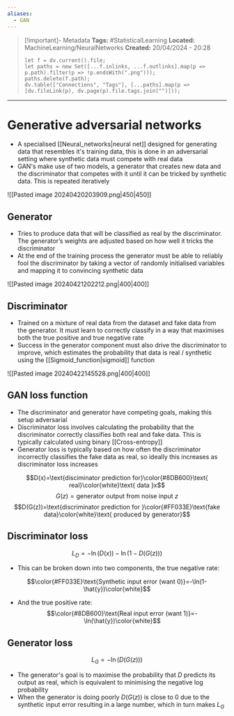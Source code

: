 ```yaml
---
aliases:
  - GAN
---
```


> [!important]- Metadata
> **Tags:** #StatisticalLearning 
> **Located:** MachineLearning/NeuralNetworks
> **Created:** 20/04/2024 - 20:28
> ```dataviewjs
> let f = dv.current().file;
> let paths = new Set([...f.inlinks, ...f.outlinks].map(p => p.path).filter(p => !p.endsWith(".png")));
> paths.delete(f.path);
> dv.table(["Connections", "Tags"], [...paths].map(p => [dv.fileLink(p), dv.page(p).file.tags.join("")]));
> ```

___
# Generative adversarial networks
- A specialised [[Neural_networks|neural net]] designed for generating data that resembles it's training data, this is done in an adversarial setting where synthetic data must compete with real data
- GAN's make use of two models, a generator that creates new data and the discriminator that competes with it until it can be tricked by synthetic data. This is repeated iteratively

![[Pasted image 20240420203909.png|450|450]]

## Generator
- Tries to produce data that will be classified as real by the discriminator. The generator’s weights are adjusted based on how well it tricks the discriminator
- At the end of the training process the generator must be able to reliably fool the discriminator by taking a vector of randomly initialised variables and mapping it to convincing synthetic data

![[Pasted image 20240421202212.png|400|400]]
## Discriminator
- Trained on a mixture of real data from the dataset and fake data from the generator. It must learn to correctly classify  in a way that maximises both the true positive and true negative rate
- Success in the generator component must also drive the discriminator to improve, which estimates the probability that data is real / synthetic using the [[Sigmoid_function|sigmoid]] function

![[Pasted image 20240422145528.png|400|400]]

## GAN loss function 
- The discriminator and generator have competing goals, making this setup adversarial
- Discriminator loss involves calculating the probability that the discriminator correctly classifies both real and fake data. This is typically calculated using binary [[Cross-entropy]]
- Generator loss is typically based on how often the discriminator incorrectly classifies the fake data as real, so ideally this increases as discriminator loss increases 

$$D(x)=\text{disciminator prediction for}\color{#8DB600}\text{ real}\color{white}\text{ data }x$$
$$G(z)=\text{generator output from noise input }z$$
$$D(G(z))=\text{discriminator prediction for }\color{#FF033E}\text{fake data}\color{white}\text{ produced by generator}$$
## Discriminator loss 

$$L_{D}=-\ln(D(x))-\ln(1-D(G(z)))$$
- This can be broken down into two components, the true negative rate: 

$$\color{#FF033E}\text{Synthetic input error (want 0)}=-\ln(1-\hat{y})\color{white}$$
- And the true positive rate: 
$$\color{#8DB600}\text{Real input error (want 1)}=-\ln(\hat{y})\color{white}$$

## Generator loss 
$$L_{G}=-\ln(D(G(z)))$$

- The generator's goal is to maximise the probability that $D$ predicts its output as real, which is equivalent to minimising the negative log probability
- When the generator is doing poorly $D(G(z))$ is close to 0 due to the synthetic input error resulting in a large number, which in turn makes $L_{G}$